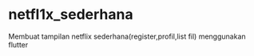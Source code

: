 # netfl1x_sederhana
 Membuat tampilan netflix sederhana(register,profil,list fil) menggunakan flutter
